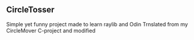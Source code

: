 ## CircleTosser

Simple yet funny project made to learn raylib and Odin
Trnslated from my CircleMover C-project and modified
